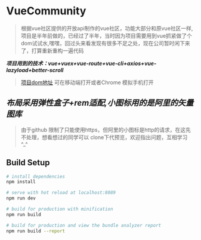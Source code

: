# VueCommunity

> 根据vue社区提供的开放api制作的vue社区，功能大部分和原vue社区一样, 项目是半年前做的，已经过了半年，当时因为项目需要用到vue抓紧做了个dom试试水,嘿嘿，回过头来看发现有很多不足之处，现在公司暂时闲下来了，打算重新重构一遍代码

***项目用到的技术：vue+vuex+vue-route+vue-cli+axios+vue-lazyload+better-scroll***

>  [项目dom地址](https://ai406136.github.io/vueCom.github.io/#/all) 
> 可在移动端打开或者Chrome 模拟手机打开
## *布局采用弹性盒子+rem适配,小图标用的是阿里的矢量图库*
> 由于github 限制了只能使用https，但阿里的小图标是http的请求，在这先不处理，想看想过的同学可以 clone下代预览，欢迎指出问题，互相学习  ^_^
## Build Setup

``` bash
# install dependencies
npm install

# serve with hot reload at localhost:8089
npm run dev

# build for production with minification
npm run build

# build for production and view the bundle analyzer report
npm run build --report
```
